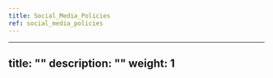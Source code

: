 ```yaml
---
title: Social_Media_Policies
ref: social_media_policies
---
```

---
title: ""
description: ""
weight: 1
---
